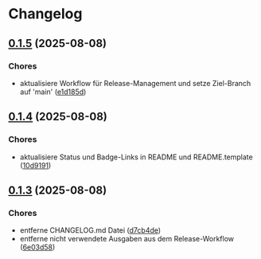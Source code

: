 # Changelog

## [0.1.5](https://github.com/bauer-group/automation-templates/compare/v0.1.4...v0.1.5) (2025-08-08)


### Chores

* aktualisiere Workflow für Release-Management und setze Ziel-Branch auf 'main' ([e1d185d](https://github.com/bauer-group/automation-templates/commit/e1d185deaba4984db402d71fc9e19eb0a0466002))

## [0.1.4](https://github.com/bauer-group/automation-templates/compare/v0.1.3...v0.1.4) (2025-08-08)


### Chores

* aktualisiere Status und Badge-Links in README und README.template ([10d9191](https://github.com/bauer-group/automation-templates/commit/10d91911b84489e761648bd7f05f0a0c0b58b6d3))

## [0.1.3](https://github.com/bauer-group/automation-templates/compare/v0.1.2...v0.1.3) (2025-08-08)


### Chores

* entferne CHANGELOG.md Datei ([d7cb4de](https://github.com/bauer-group/automation-templates/commit/d7cb4de523c705f575d7a174d8a53cf1161afb28))
* entferne nicht verwendete Ausgaben aus dem Release-Workflow ([6e03d58](https://github.com/bauer-group/automation-templates/commit/6e03d5840b256859b2f522435d1796f82a0dadd6))
